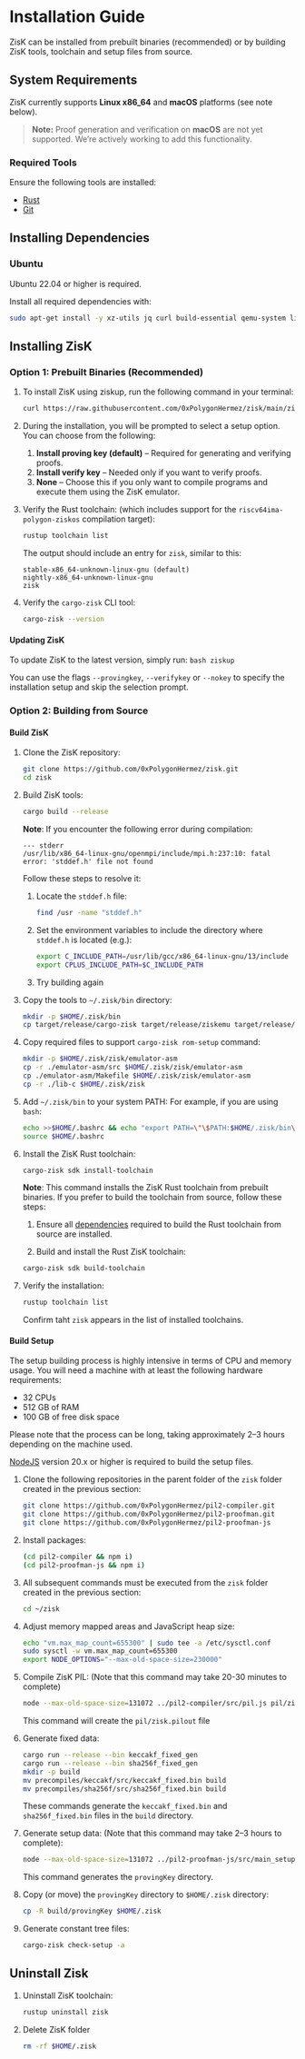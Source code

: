 # Installation Guide

ZisK can be installed from prebuilt binaries (recommended) or by building ZisK tools, toolchain and setup files from source.

## System Requirements

ZisK currently supports **Linux x86_64** and **macOS** platforms (see note below).
> **Note:** Proof generation and verification on **macOS** are not yet supported. We’re actively working to add this functionality.

### Required Tools

Ensure the following tools are installed:
* [Rust](https://www.rust-lang.org/tools/install)
* [Git](https://git-scm.com/book/en/v2/Getting-Started-Installing-Git)

## Installing Dependencies

### Ubuntu

Ubuntu 22.04 or higher is required.

Install all required dependencies with:
```bash
sudo apt-get install -y xz-utils jq curl build-essential qemu-system libomp-dev libgmp-dev nlohmann-json3-dev protobuf-compiler uuid-dev libgrpc++-dev libsecp256k1-dev libsodium-dev libpqxx-dev nasm libopenmpi-dev openmpi-bin openmpi-common libclang-dev clang
```

## Installing ZisK

### Option 1: Prebuilt Binaries (Recommended)

1. To install ZisK using ziskup, run the following command in your terminal:
    ```bash
    curl https://raw.githubusercontent.com/0xPolygonHermez/zisk/main/ziskup/install.sh  | bash
    ```

2. During the installation, you will be prompted to select a setup option. You can choose from the following:

    1. **Install proving key (default)** – Required for generating and verifying proofs.
    2. **Install verify key** – Needed only if you want to verify proofs.
    3. **None** – Choose this if you only want to compile programs and execute them using the ZisK emulator.

3. Verify the Rust toolchain: (which includes support for the `riscv64ima-polygon-ziskos` compilation target):
    ```bash
    rustup toolchain list
    ```

    The output should include an entry for `zisk`, similar to this:
    ```
    stable-x86_64-unknown-linux-gnu (default)
    nightly-x86_64-unknown-linux-gnu
    zisk
    ```

4. Verify the `cargo-zisk` CLI tool:
    ```bash
    cargo-zisk --version
    ```

#### Updating ZisK

To update ZisK to the latest version, simply run:
    ```bash
    ziskup
    ```

You can use the flags `--provingkey`, `--verifykey` or `--nokey` to specify the installation setup and skip the selection prompt.


### Option 2: Building from Source

#### Build ZisK

1. Clone the ZisK repository:
    ```bash
    git clone https://github.com/0xPolygonHermez/zisk.git
    cd zisk
    ```

2. Build ZisK tools:
    ```bash
    cargo build --release
    ```

    **Note**: If you encounter the following error during compilation:
    ```
    --- stderr
    /usr/lib/x86_64-linux-gnu/openmpi/include/mpi.h:237:10: fatal error: 'stddef.h' file not found
    ```

    Follow these steps to resolve it:

    1. Locate the `stddef.h` file:
        ```bash
        find /usr -name "stddef.h"
        ```
    2. Set the environment variables to include the directory where `stddef.h` is located (e.g.):
        ```bash
        export C_INCLUDE_PATH=/usr/lib/gcc/x86_64-linux-gnu/13/include
        export CPLUS_INCLUDE_PATH=$C_INCLUDE_PATH
        ```
    3. Try building again        

3. Copy the tools to `~/.zisk/bin` directory:
    ```bash
    mkdir -p $HOME/.zisk/bin
    cp target/release/cargo-zisk target/release/ziskemu target/release/riscv2zisk target/release/libzisk_witness.so precompiles/sha256f/src/sha256f_script.json $HOME/.zisk/bin
    ```

4. Copy required files to support `cargo-zisk rom-setup` command:
    ```bash
    mkdir -p $HOME/.zisk/zisk/emulator-asm
    cp -r ./emulator-asm/src $HOME/.zisk/zisk/emulator-asm
    cp ./emulator-asm/Makefile $HOME/.zisk/zisk/emulator-asm
    cp -r ./lib-c $HOME/.zisk/zisk
    ```

5. Add `~/.zisk/bin` to your system PATH:
    For example, if you are using `bash`:
    ```bash
    echo >>$HOME/.bashrc && echo "export PATH=\"\$PATH:$HOME/.zisk/bin\"" >> $HOME/.bashrc
    source $HOME/.bashrc
    ```

6. Install the ZisK Rust toolchain:
    ```bash
    cargo-zisk sdk install-toolchain
    ```

    **Note**: This command installs the ZisK Rust toolchain from prebuilt binaries. If you prefer to build the toolchain from source, follow these steps:

    1. Ensure all [dependencies](https://github.com/rust-lang/rust/blob/master/INSTALL.md#dependencies) required to build the Rust toolchain from source are installed.

    2. Build and install the Rust ZisK toolchain:
    ```bash
    cargo-zisk sdk build-toolchain
    ```

7. Verify the installation:
    ```bash
    rustup toolchain list
    ```
    Confirm taht `zisk` appears in the list of installed toolchains.

#### Build Setup

The setup building process is highly intensive in terms of CPU and memory usage. You will need a machine with at least the following hardware requirements:

* 32 CPUs
* 512 GB of RAM
* 100 GB of free disk space

Please note that the process can be long, taking approximately 2–3 hours depending on the machine used.

[NodeJS](https://nodejs.org/en/download) version 20.x or higher is required to build the setup files.

1. Clone the following repositories in the parent folder of the `zisk` folder created in the previous section:
    ```bash
    git clone https://github.com/0xPolygonHermez/pil2-compiler.git
    git clone https://github.com/0xPolygonHermez/pil2-proofman.git
    git clone https://github.com/0xPolygonHermez/pil2-proofman-js
    ```
2. Install packages:
    ```bash
    (cd pil2-compiler && npm i)
    (cd pil2-proofman-js && npm i)

3. All subsequent commands must be executed from the `zisk` folder created in the previous section:
    ```bash
    cd ~/zisk
    ```

4. Adjust memory mapped areas and JavaScript heap size:
    ```bash
    echo "vm.max_map_count=655300" | sudo tee -a /etc/sysctl.conf
    sudo sysctl -w vm.max_map_count=655300
    export NODE_OPTIONS="--max-old-space-size=230000"
    ```

5. Compile ZisK PIL: (Note that this command may take 20-30 minutes to complete)
    ```bash
    node --max-old-space-size=131072 ../pil2-compiler/src/pil.js pil/zisk.pil -I pil,../pil2-proofman/pil2-components/lib/std/pil,state-machines,precompiles -o pil/zisk.pilout
    ```

    This command will create the `pil/zisk.pilout` file

6. Generate fixed data:
    ```bash
    cargo run --release --bin keccakf_fixed_gen
    cargo run --release --bin sha256f_fixed_gen
    mkdir -p build
    mv precompiles/keccakf/src/keccakf_fixed.bin build 
    mv precompiles/sha256f/src/sha256f_fixed.bin build
    ```

    These commands generate the `keccakf_fixed.bin` and `sha256f_fixed.bin` files in the `build` directory.

7. Generate setup data: (Note that this command may take 2–3 hours to complete):
    ```bash
    node --max-old-space-size=131072 ../pil2-proofman-js/src/main_setup.js -a ./pil/zisk.pilout -b build -i ./build/keccakf_fixed.bin ./build/sha256f_fixed.bin -r
    ```

    This command generates the `provingKey` directory.

8. Copy (or move) the `provingKey` directory to `$HOME/.zisk` directory:

    ```bash
    cp -R build/provingKey $HOME/.zisk
    ```

9. Generate constant tree files:
    ```bash
    cargo-zisk check-setup -a
    ```

## Uninstall Zisk

1. Uninstall ZisK toolchain:
    ```bash
    rustup uninstall zisk
    ```

2. Delete ZisK folder
    ```bash
    rm -rf $HOME/.zisk
    ```
